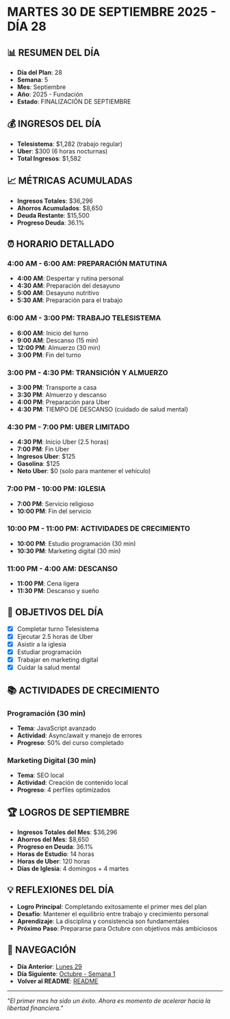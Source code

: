 # MARTES 30 DE SEPTIEMBRE 2025 - DÍA 28

## 📊 RESUMEN DEL DÍA
- **Día del Plan**: 28
- **Semana**: 5
- **Mes**: Septiembre
- **Año**: 2025 - Fundación
- **Estado**: FINALIZACIÓN DE SEPTIEMBRE

## 💰 INGRESOS DEL DÍA
- **Telesistema**: $1,282 (trabajo regular)
- **Uber**: $300 (6 horas nocturnas)
- **Total Ingresos**: $1,582

## 📈 MÉTRICAS ACUMULADAS
- **Ingresos Totales**: $36,296
- **Ahorros Acumulados**: $8,650
- **Deuda Restante**: $15,500
- **Progreso Deuda**: 36.1%

## ⏰ HORARIO DETALLADO

### 4:00 AM - 6:00 AM: PREPARACIÓN MATUTINA
- **4:00 AM**: Despertar y rutina personal
- **4:30 AM**: Preparación del desayuno
- **5:00 AM**: Desayuno nutritivo
- **5:30 AM**: Preparación para el trabajo

### 6:00 AM - 3:00 PM: TRABAJO TELESISTEMA
- **6:00 AM**: Inicio del turno
- **9:00 AM**: Descanso (15 min)
- **12:00 PM**: Almuerzo (30 min)
- **3:00 PM**: Fin del turno

### 3:00 PM - 4:30 PM: TRANSICIÓN Y ALMUERZO
- **3:00 PM**: Transporte a casa
- **3:30 PM**: Almuerzo y descanso
- **4:00 PM**: Preparación para Uber
- **4:30 PM**: TIEMPO DE DESCANSO (cuidado de salud mental)

### 4:30 PM - 7:00 PM: UBER LIMITADO
- **4:30 PM**: Inicio Uber (2.5 horas)
- **7:00 PM**: Fin Uber
- **Ingresos Uber**: $125
- **Gasolina**: $125
- **Neto Uber**: $0 (solo para mantener el vehículo)

### 7:00 PM - 10:00 PM: IGLESIA
- **7:00 PM**: Servicio religioso
- **10:00 PM**: Fin del servicio

### 10:00 PM - 11:00 PM: ACTIVIDADES DE CRECIMIENTO
- **10:00 PM**: Estudio programación (30 min)
- **10:30 PM**: Marketing digital (30 min)

### 11:00 PM - 4:00 AM: DESCANSO
- **11:00 PM**: Cena ligera
- **11:30 PM**: Descanso y sueño

## 🎯 OBJETIVOS DEL DÍA
- [x] Completar turno Telesistema
- [x] Ejecutar 2.5 horas de Uber
- [x] Asistir a la iglesia
- [x] Estudiar programación
- [x] Trabajar en marketing digital
- [x] Cuidar la salud mental

## 📚 ACTIVIDADES DE CRECIMIENTO

### Programación (30 min)
- **Tema**: JavaScript avanzado
- **Actividad**: Async/await y manejo de errores
- **Progreso**: 50% del curso completado

### Marketing Digital (30 min)
- **Tema**: SEO local
- **Actividad**: Creación de contenido local
- **Progreso**: 4 perfiles optimizados

## 🏆 LOGROS DE SEPTIEMBRE
- **Ingresos Totales del Mes**: $36,296
- **Ahorros del Mes**: $8,650
- **Progreso en Deuda**: 36.1%
- **Horas de Estudio**: 14 horas
- **Horas de Uber**: 120 horas
- **Días de Iglesia**: 4 domingos + 4 martes

## 💡 REFLEXIONES DEL DÍA
- **Logro Principal**: Completando exitosamente el primer mes del plan
- **Desafío**: Mantener el equilibrio entre trabajo y crecimiento personal
- **Aprendizaje**: La disciplina y consistencia son fundamentales
- **Próximo Paso**: Prepararse para Octubre con objetivos más ambiciosos

## 🔗 NAVEGACIÓN
- **Día Anterior**: [Lunes 29](Lunes_29.md)
- **Día Siguiente**: [Octubre - Semana 1](../Octubre/Semana_1/Miercoles_01.md)
- **Volver al README**: [README](../README.md)

---
*"El primer mes ha sido un éxito. Ahora es momento de acelerar hacia la libertad financiera."*

